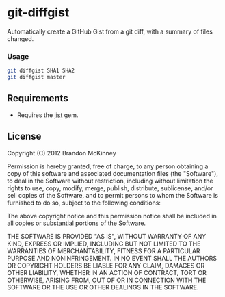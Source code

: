 git-diffgist
============

Automatically create a GitHub Gist from a git diff, with a summary of files changed.

### Usage ###
```bash
git diffgist SHA1 SHA2
git diffgist master
```

## Requirements ##
* Requires the [jist](https://github.com/ConradIrwin/jist) gem.




## License ##
Copyright (C) 2012 Brandon McKinney

Permission is hereby granted, free of charge, to any person obtaining a copy of this software and associated documentation files (the "Software"), to deal in the Software without restriction, including without limitation the rights to use, copy, modify, merge, publish, distribute, sublicense, and/or sell copies of the Software, and to permit persons to whom the Software is furnished to do so, subject to the following conditions:

The above copyright notice and this permission notice shall be included in all copies or substantial portions of the Software.

THE SOFTWARE IS PROVIDED "AS IS", WITHOUT WARRANTY OF ANY KIND, EXPRESS OR IMPLIED, INCLUDING BUT NOT LIMITED TO THE WARRANTIES OF MERCHANTABILITY, FITNESS FOR A PARTICULAR PURPOSE AND NONINFRINGEMENT. IN NO EVENT SHALL THE AUTHORS OR COPYRIGHT HOLDERS BE LIABLE FOR ANY CLAIM, DAMAGES OR OTHER LIABILITY, WHETHER IN AN ACTION OF CONTRACT, TORT OR OTHERWISE, ARISING FROM, OUT OF OR IN CONNECTION WITH THE SOFTWARE OR THE USE OR OTHER DEALINGS IN THE SOFTWARE.
